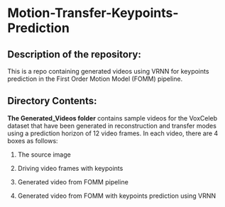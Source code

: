 # Motion-Transfer-Keypoints-Prediction

## Description of the repository:
This is a repo containing generated videos using VRNN for keypoints prediction in the First Order Motion Model (FOMM) pipeline. 

## Directory Contents:
**The Generated_Videos folder** contains sample videos for the VoxCeleb dataset that have been generated in reconstruction and transfer modes using a prediction horizon of 12 video frames.
In each video, there are 4 boxes as follows: 

1.  The source image 

2. Driving video frames with keypoints

3. Generated video from FOMM pipeline

4. Generated video from FOMM with keypoints prediction using VRNN
